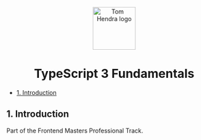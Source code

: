 <div align=center>
<img alt="Tom Hendra logo" src="https://res.cloudinary.com/tomhendra/image/upload/v1567091669/tomhendra-logo/tomhendra-logo-round-1024.png" width="100" />
<h1>TypeScript 3 Fundamentals</h1>
</div>

- [1. Introduction](#1-introduction)

## 1. Introduction

Part of the Frontend Masters Professional Track.
